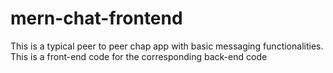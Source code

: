 # mern-chat-frontend
This is a typical peer to peer chap app with basic messaging functionalities. This is a front-end code for the corresponding back-end code

